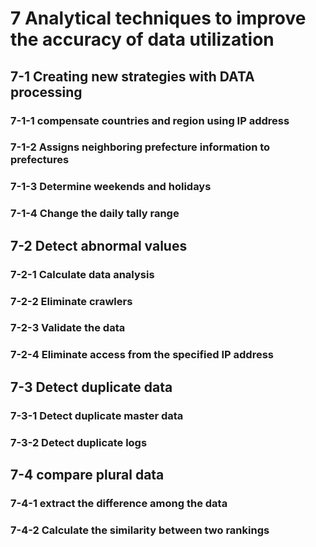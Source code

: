# 7 Analytical techniques to improve the accuracy of data utilization

## 7-1 Creating new strategies with DATA processing

### 7-1-1 compensate countries and region using IP address
### 7-1-2 Assigns neighboring prefecture information to prefectures
### 7-1-3 Determine weekends and holidays
### 7-1-4 Change the daily tally range


## 7-2 Detect abnormal values

### 7-2-1 Calculate data analysis
### 7-2-2 Eliminate crawlers
### 7-2-3 Validate the data
### 7-2-4 Eliminate access from the specified IP address


## 7-3 Detect duplicate data

### 7-3-1 Detect duplicate master data
### 7-3-2 Detect duplicate logs


## 7-4 compare plural data

### 7-4-1 extract the difference among the data
### 7-4-2 Calculate the similarity between two rankings
